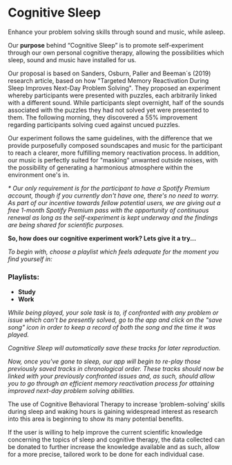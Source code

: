 # Cognitive Sleep


Enhance your problem solving skills through sound and music, while asleep.

Our **purpose** behind “Cognitive Sleep” is to promote self-experiment through our own personal cognitive therapy, allowing the possibilities which sleep, sound and music have installed for us.

Our proposal is based on Sanders, Osburn, Paller and Beeman´s (2019) research article, based on how "Targeted Memory Reactivation During Sleep Improves Next-Day Problem Solving". They proposed an experiment whereby participants were presented with puzzles, each arbitrarily linked with a different sound. While participants slept overnight, half of the sounds associated with the puzzles they had not solved yet were presented to them. The following morning, they discovered a 55% improvement regarding participants solving cued against uncued puzzles.

Our experiment follows the same guidelines, with the difference that we provide purposefully composed soundscapes and music for the participant to reach a clearer, more fulfilling memory reactivation process. In addition, our music is perfectly suited for "masking" unwanted outside noises, with the possibility of generating a harmonious atmosphere within the environment one's in.

_* Our only requirement is for the participant to have a Spotify Premium account, though if you currently don't have one, there's no need to worry. As part of our incentive towards fellow potential users, we are giving out a free 1-month Spotify Premium pass with the opportunity of continuous renewal as long as the self-experiment is kept underway and the findings are being shared for scientific purposes._

**So, how does our cognitive experiment work?
Lets give it a try...**

_To begin with, choose a playlist which feels adequate for the moment you find yourself in:_

### Playlists:

- **Study**
- **Work**

_While being played, your sole task is to, if confronted with any problem or issue which can’t be presently solved, go to the app and click on the "save song" icon in order to keep a record of both the song and the time it was played._

_Cognitive Sleep will automatically save these tracks for later reproduction._

_Now, once you've gone to sleep, our app will begin to re-play those previously saved tracks in chronological order. 
These tracks should now be linked with your previously confronted issues and, as such, should allow you to go through an efficient memory reactivation process for attaining improved next-day problem solving abilities._


The use of Cognitive Behavioral Therapy to increase ‘problem-solving’ skills during sleep and waking hours is gaining widespread interest as research into this area is beginning to show its many potential benefits. 

If the user is willing to help improve the current scientific knowledge concerning the topics of sleep and cognitive therapy, the data collected can be donated to further increase the knowledge available and as such, allow for a more precise, tailored work to be done for each individual case.  

